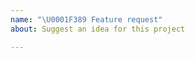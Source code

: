 ```yaml
---
name: "\U0001F389 Feature request"
about: Suggest an idea for this project

---
```


<!--
Please report issues regarding specific projects in their respective issue trackers, e.g.:
 - Akka HTTP: https://github.com/akka/akka-core-http/issues
 - Alpakka:   https://github.com/akka/alpakka/issues
 - Akka Persistence Cassandra Plugin: https://github.com/akka/akka-core-persistence-cassandra/issues
 - ...

Please explain your use case precisely, and if possible provide an example snippet.

Thanks, happy hakking!
-->
